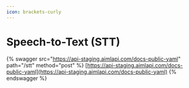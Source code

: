 ```yaml
---
icon: brackets-curly
---
```


# Speech-to-Text (STT)

{% swagger src="https://api-staging.aimlapi.com/docs-public-yaml" path="/stt" method="post" %}
[https://api-staging.aimlapi.com/docs-public-yaml](https://api-staging.aimlapi.com/docs-public-yaml)
{% endswagger %}
